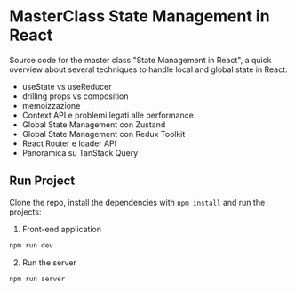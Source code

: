 # MasterClass State Management in React 

Source code for the master class "State Management in React", a quick overview about several techniques to handle local and global state in React:

* useState vs useReducer
* drilling props vs composition
* memoizzazione
* Context API e problemi legati alle performance
* Global State Management con Zustand
* Global State Management con Redux Toolkit
* React Router e loader API
* Panoramica su TanStack Query

## Run Project

Clone the repo, install the dependencies with `npm install` and run the projects:

1. Front-end application

```ts
npm run dev
```

2. Run the server

```ts
npm run server
```
